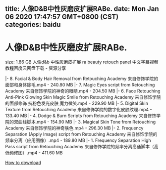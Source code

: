 
title: 人像D&B中性灰磨皮扩展RABe.
date: Mon Jan 06 2020 17:47:57 GMT+0800 (CST)    
categories: baidu
---

# 人像D&B中性灰磨皮扩展RABe.
size: 1.86 GB
 人像d&b 中性灰磨皮扩展 ra beauty retouch panel 中文字幕视频教程百度云网盘下载 - 资源分享
 
|- 8. Facial & Body Hair Removal from Retouching Academy 来自修饰学院的面部和身体除毛.mp4 - 240.80 MB
|- 7. Magic Eyes script from Retouching Academy 来自修饰学院的神奇的眼睛.mp4 - 204.50 MB
|- 6. Face Retouching Anti-Pink Glowing Skin  Magic Smile from Retouching Academy 来自修饰学院的面部修饰 抗粉色发光皮肤 魔力微笑.mp4 - 229.90 MB
|- 5. Digital Skin Texture from Retouching Academy 来自修饰学院的数字化皮肤纹理.mp4 - 133.40 MB
|- 4. Dodge & Burn Scripts from Retouching Academy 来自修饰学院的双曲线脚本.mp4 - 154.90 MB
|- 3. Magical Skin Tone from Retouching Academy 来自修饰学院的神奇肤色.mp4 - 296.30 MB
|- 2. Frequency Separation (Apply Image) script from Retouching Academy 来自修饰学院的频率分离（应用图像）.mp4 - 189.80 MB
|- 1. Frequency Separation High Pass script from Retouching Academy 来自修饰学院的频率分离高通脚本（高低频修图）.mp4 - 411.60 MB

[How to download](https://bpcam.bemobtrk.com/go/2ceec3aa-1ca2-46d6-b9ff-aaa5c184517c?jno=5301)